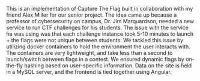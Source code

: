 This is an implementation of Capture The Flag built in collaboration with my friend Alex Miller for our senior project. The idea came up because a professor of cybersecurity on campus, Dr. Jim Marquardson, needed a new service to run CTF challenges for his students. The issue with the service he was using was that each challenge instance took 5-10 minutes to launch + the flags were not unique between students. We tackled this issue by utilizing docker containers to hold the environment the user interacts with. The containers are very lightweight, and take less than a second to launch/switch between flags in a contest. We ensured dynamic flags by on-the-fly hashing based on user-specific information. Data on the site is held in a MySQL server, and the frontend is tied together using Angular.